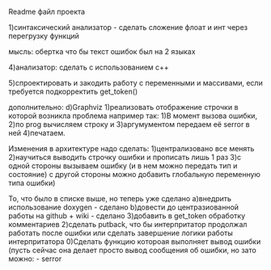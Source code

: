 Readme файл прoекта

1)синтаксический анализатор - сделать сложение флоат и инт через перегрузку функций

мысль: обертка что бы текст ошибок был на 2 языках

4)анализатор: сделать с использованием с++

5)спроектировать и закодить работу с переменными и массивами, если требуется подкорректить get_token()

дополнительно:
d)Graphviz
1)реализовать отображение строчки в которой возникла проблема например так: 1)В момент вызова ошибки, 2)по prog вычисляем строку и 3)аргумументом передаем её serror в ней 4)печатаем.

Изменения в архитектуре надо сделать: 1)централизовано все менять 2)научиться выводить строчку ошибки и прописать лишь 1 раз 3)с одной стороны вызываем ошибку (и в нем можно передать тип и состояние) с другой стороны можно добавить глобальную переменную типа ошибки)

То, что было в списке выше, но теперь уже сделано
а)внедрить использование doxygen - сделано
b)довести до центразиованной работы на github + wiki - сделано
3)добавить в get_token обработку комментариев
2)сделать putback, что бы интерпритатор продолжал работать после ошибки или сделать завершение логики работы интерпритатора
0)Сделать функцию котороая выполняет вывод ошибки (пусть сейчас она делает просто вывод сообщения об ошибки, но зато можно: - serror